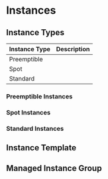 

# Instances

## Instance Types

| Instance Type | Description |
| --- | --- |
| Preemptible | | 
| Spot | |
| Standard | |

### Preemptible Instances

### Spot Instances

### Standard Instances

## Instance Template

## Managed Instance Group
